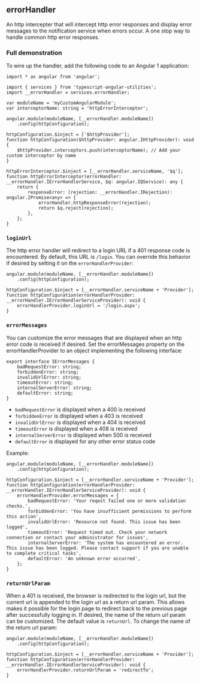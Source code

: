 ## errorHandler
An http intercepter that will intercept http error responses and display error messages to the notification service when errors occur. A one stop way to handle common http error responses.

### Full demonstration

To wire up the handler, add the following code to an Angular 1 application:

```
import * as angular from 'angular';

import { services } from 'typescript-angular-utilities';
import __errorHandler = services.errorHandler;

var moduleName = 'myCustomAngularModule';
var interceptorName: string = 'httpErrorInterceptor';

angular.module(moduleName, [__errorHandler.moduleName])
    .config(httpConfiguration);

httpConfiguration.$inject = ['$httpProvider'];
function httpConfiguration($httpProvider: angular.IHttpProvider): void {
	$httpProvider.interceptors.push(interceptorName); // Add your custom interceptor by name
}

httpErrorInterceptor.$inject = [__errorHandler.serviceName, '$q'];
function httpErrorInterceptor(errorHandler: __errorHandler.IErrorHandlerService, $q: angular.IQService): any {
	return {
		responseError: (rejection: __errorHandler.IRejection): angular.IPromise<any> => {
			errorHandler.httpResponseError(rejection);
			return $q.reject(rejection);
		},
	};
}

```

### `loginUrl`
The http error handler will redirect to a login URL if a 401 response code is encountered. By default, this URL is `/login`. You can override this behavior if desired by setting it on the `errorHandlerProvider`:

```
angular.module(moduleName, [__errorHandler.moduleName])
    .config(httpConfiguration);

httpConfiguration.$inject = [__errorHandler.serviceName + 'Provider'];
function httpConfiguration(errorHandlerProvider: __errorHandler.IErrorHandlerServiceProvider): void {
    errorHandlerProvider.loginUrl = '/login.aspx';
}
```

### `errorMessages`
You can customize the error messages that are displayed when an http error code is received if desired. Set the errorMessages property on the errorHandlerProvider to an object implementing the following interface:
```
export interface IErrorMessages {
    badRequestError: string;
    forbiddenError: string;
    invalidUrlError: string;
    timeoutError: string;
    internalServerError: string;
    defaultError: string;
}
```

* `badRequestError` is displayed when a 400 is received
* `forbiddenError` is displayed when a 403 is received
* `invalidUrlError` is displayed when a 404 is received
* `timeoutError` is displayed when a 408 is received
* `internalServerError` is displayed when 500 is received
* `defaultError` is displayed for any other error status code

Example:
```
angular.module(moduleName, [__errorHandler.moduleName])
    .config(httpConfiguration);

httpConfiguration.$inject = [__errorHandler.serviceName + 'Provider'];
function httpConfiguration(errorHandlerProvider: __errorHandler.IErrorHandlerServiceProvider): void {
    errorHandlerProvider.errorMessages = {
		badRequestError: 'Your reqest failed one or more validation checks.',
        forbiddenError: 'You have insufficient permissions to perform this action',
        invalidUrlError: 'Resource not found. This issue has been logged',
        timeoutError: 'Request timed out. Check your network connection or contact your administrator for issues',
        internalServerError: 'The system has encountered an error. This issue has been logged. Please contact support if you are unable to complete critical tasks',
        defaultError: 'An unknown error occurred',
    };
}
```

### `returnUrlParam`
When a 401 is received, the browser is redirected to the login url, but the current url is appended to the login url as a return url param. This allows makes it possible for the login page to redirect back to the previous page after successfully logging in. If desired, the name of the return url param can be customized. The default value is `returnUrl`. To change the name of the return url param:
```
angular.module(moduleName, [__errorHandler.moduleName])
    .config(httpConfiguration);

httpConfiguration.$inject = [__errorHandler.serviceName + 'Provider'];
function httpConfiguration(errorHandlerProvider: __errorHandler.IErrorHandlerServiceProvider): void {
    errorHandlerProvider.returnUrlParam = 'redirectTo';
}
```
